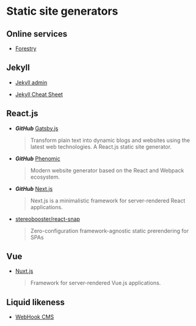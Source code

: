 # Static site generators

## Online services

- [Forestry](https://forestry.io)

## Jekyll

- [Jekyll admin](https://github.com/jekyll/jekyll-admin)

- [Jekyll Cheat Sheet](http://jekyll.pygmeeweb.com/tests/)

## React.js

- _**GitHub**_ [Gatsby.js](https://github.com/gatsbyjs/gatsby)

  > Transform plain text into dynamic blogs and websites using the latest web technologies. A React.js static site generator.

- _**GitHub**_ [Phenomic](https://github.com/MoOx/phenomic)

  > Modern website generator based on the React and Webpack ecosystem.

- _**GitHub**_ [Next.js](https://github.com/zeit/next.js)

  > Next.js is a minimalistic framework for server-rendered React applications.

- [stereobooster/react-snap](https://github.com/stereobooster/react-snap)

  > Zero-configuration framework-agnostic static prerendering for SPAs

## Vue

- [Nuxt.js](https://github.com/nuxt/nuxt.js)
  > Framework for server-rendered Vue.js applications.

## Liquid likeness

- [WebHook CMS](http://www.webhook.com)
